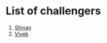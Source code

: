 # List of challengers
1. [Shivay](https://github.com/shivaylamba)
2. [Vivek](https://github.com/ReckyVivek)
